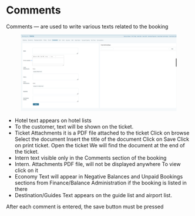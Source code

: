 # Comments

Comments — are used to write various texts related to the booking

<figure><img src="../../.gitbook/assets/image (1) (1) (1) (1) (1) (1) (1) (1) (1) (1) (1) (1) (1) (1) (1) (1) (1) (1) (1) (1) (1) (1) (1) (1) (1) (1).png" alt=""><figcaption></figcaption></figure>

* Hotel text appears on hotel lists
* To the customer, text will be shown on the ticket.
* Ticket Attachments it is a PDF file attached to the ticket Click on browse Select the document Insert the title of the document Click on Save Click on print ticket. Open the ticket We will find the document at the end of the ticket.
* Intern text visible only in the Comments section of the booking
* Intern. Attachments PDF file, will not be displayed anywhere To view click on it
* Economy Text will appear in Negative Balances and Unpaid Bookings sections from Finance/Balance Administration if the booking is listed in there
* Destination/Guides Text appears on the guide list and airport list.

After each comment is entered, the save button must be pressed
